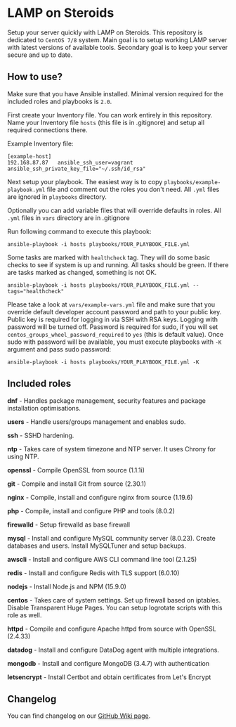 LAMP on Steroids
================

Setup your server quickly with LAMP on Steroids. This repository is dedicated to `CentOS 7/8` system.
Main goal is to setup working LAMP server with latest versions of available tools. 
Secondary goal is to keep your server secure and up to date. 

How to use?
-----------

Make sure that you have Ansible installed. Minimal version required for the included roles and playbooks is `2.0`.

First create your Inventory file. You can work entirely in this repository. Name your Inventory file `hosts` (this file is in .gitignore) and setup all required connections there.

Example Inventory file:
```
[example-host]
192.168.87.87   ansible_ssh_user=vagrant    ansible_ssh_private_key_file="~/.ssh/id_rsa"
```

Next setup your playbook. The easiest way is to copy `playbooks/example-playbook.yml` file and comment out the roles you don't need. All `.yml` files are ignored in `playbooks` directory.

Optionally you can add variable files that will override defaults in roles. All `.yml` files in `vars` directory are in .gitignore

Run following command to execute this playbook:
```
ansible-playbook -i hosts playbooks/YOUR_PLAYBOOK_FILE.yml
```

Some tasks are marked with `healthcheck` tag. They will do some basic checks to see if system is up and running. All tasks should be green. If there are tasks marked as changed, something is not OK.
```
ansible-playbook -i hosts playbooks/YOUR_PLAYBOOK_FILE.yml --tags="healthcheck" 
``` 

Please take a look at `vars/example-vars.yml` file and make sure that you override default developer account password and path to your public key. 
Public key is required for logging in via SSH with RSA keys. Logging with password will be turned off.
Password is required for sudo, if you will set `centos_groups_wheel_password_required` to `yes` (this is default value). Once sudo with password will be available, you must execute playbooks with `-K` argument and pass sudo password:

```
ansible-playbook -i hosts playbooks/YOUR_PLAYBOOK_FILE.yml -K
```

Included roles
--------------
**dnf** - Handles package management, security features and package installation optimisations. 

**users** - Handle users/groups management and enables sudo. 

**ssh** - SSHD hardening.

**ntp** - Takes care of system timezone and NTP server. It uses Chrony for using NTP.

**openssl** - Compile OpenSSL from source (1.1.1i)

**git** - Compile and install Git from source (2.30.1) 

**nginx** - Compile, install and configure nginx from source (1.19.6)

**php** - Compile, install and configure PHP and tools (8.0.2)

**firewalld** - Setup firewalld as base firewall

**mysql** - Install and configure MySQL community server (8.0.23). Create databases and users. Install MySQLTuner and setup backups.

**awscli** - Install and configure AWS CLI command line tool (2.1.25)

**redis** - Install and configure Redis with TLS support (6.0.10)

**nodejs** - Install Node.js and NPM (15.9.0)

**centos** - Takes care of system settings. Set up firewall based on iptables. Disable Transparent Huge Pages.
You can setup logrotate scripts with this role as well.

**httpd** - Compile and configure Apache httpd from source with OpenSSL (2.4.33)

**datadog** - Install and configure DataDog agent with multiple integrations.

**mongodb** - Install and configure MongoDB (3.4.7) with authentication

**letsencrypt** - Install Certbot and obtain certificates from Let's Encrypt

Changelog
---------

You can find changelog on our [GitHub Wiki page](https://github.com/blacksaildivision/lamponsteroids/wiki/Changelog).
